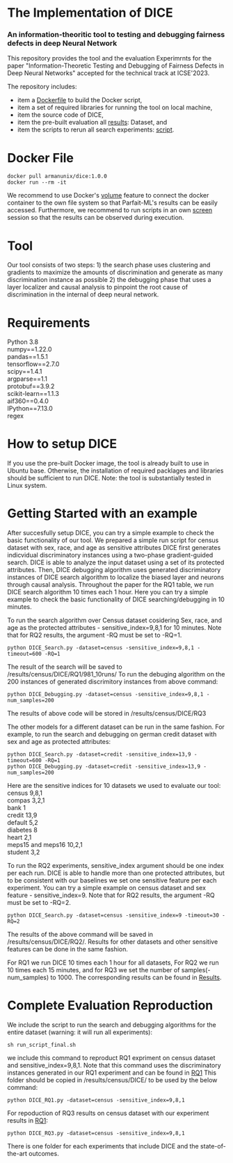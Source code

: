 # The Implementation of DICE
### An information-theoritic tool to testing and debugging fairness defects in deep Neural Network

This repository provides the tool and the evaluation Experimrnts for the paper "Information-Theoretic Testing and Debugging of
Fairness Defects in Deep Neural Networks" accepted for the technical track at ICSE'2023.

The repository includes:

- item a [Dockerfile](https://github.com/armanunix/Fairness-testing/blob/main/DICE/Dockerfile) to build the Docker script,  
- item a set of required libraries for running the tool on local machine,  
- item the source code of DICE,  
- item the pre-built evaluation all [results](https://minersutep-my.sharepoint.com/:f:/g/personal/vmonjezi_miners_utep_edu/EqN3oXLgnppGuxsgdMqBH54BuDSfFgUUX0xS5E5O-aMBQw?e=pMY2Eg): Dataset, and  
- item the scripts to rerun all search experiments: [script](https://github.com/armanunix/Fairness-testing/blob/main/DICE/DICE_tutorial/run_script_final.sh).
# Docker File
```
docker pull armanunix/dice:1.0.0
docker run --rm -it
```
We recommend to use Docker's [volume](https://docs.docker.com/engine/reference/run/#volume-shared-filesystems) feature to connect the docker container to the own file system so that Parfait-ML's results can be easily accessed. Furthermore, we recommend to run scripts in an own [screen](https://linuxize.com/post/how-to-use-linux-screen/#starting-named-session) session so that the results can be observed during execution.
# Tool
Our tool consists of two steps: 1) the search phase uses clustering and gradients to maximize the
amounts of discrimination and generate as many discrimination instance as possible 2) the debugging
phase that uses a layer localizer and causal analysis to pinpoint the root cause of discrimination
in the internal of deep neural network.

# Requirements
Python 3.8  
numpy==1.22.0  
pandas==1.5.1  
tensorflow==2.7.0  
scipy==1.4.1  
argparse==1.1  
protobuf==3.9.2  
scikit-learn==1.1.3  
aif360==0.4.0  
IPython==7.13.0  
regex
# How to setup DICE
If you use the pre-built Docker image, the tool is already built to use in Ubuntu base. Otherwise, the installation of required packlages and libraries should be sufficient to run DICE. Note: the tool is substantially tested in Linux system.
# Getting Started with an example
After succesfully setup DICE, you can try a simple example to check the basic functionality of our tool. We prepared a simple run script for census dataset with sex, race, and age as sensitive attributes
DICE first generates indicvidual discriminatory instances using a two-phase gradient-guided search. DICE is able to analyze the input dataset using a set of its protected attributes. Then, DICE debugging algorithm uses generated discriminatory instances of DICE search algorithm to localize the biased layer and neurons through causal analysis. Throughout the paper for the RQ1 table, we run DICE search algorithm 10 times each 1 hour. Here you can try a simple example to check the basic functionality of DICE searching/debugging in 10 minutes.


To run the search algorithm over Census dataset cosidering Sex, race, and age as the protected attributes - sensitive_index=9,8,1 for 10 minutes. Note that for RQ2 results, the argument -RQ must be set to -RQ=1. 
```
python DICE_Search.py -dataset=census -sensitive_index=9,8,1 -timeout=600 -RQ=1
```
The result of the search will be saved to /results/census/DICE/RQ1/981_10runs/
To run the debuging algorithm on the 200 instances of generated discrimitory instances from above command:
```
python DICE_Debugging.py -dataset=census -sensitive_index=9,8,1 -num_samples=200
```
The results of above code will be stored in /results/census/DICE/RQ3

The other models for a different dataset can be run in the same fashion. For example, to run the search and debugging on german credit dataset with sex and age as protected attributes:
```
python DICE_Search.py -dataset=credit -sensitive_index=13,9 -timeout=600 -RQ=1
python DICE_Debugging.py -dataset=credit -sensitive_index=13,9 -num_samples=200
```
Here are the sensitive indices for 10 datasets we used to evaluate our tool:   
census 9,8,1   
compas 3,2,1   
bank 1   
credit 13,9   
default 5,2   
diabetes 8  
heart 2,1   
meps15 and meps16 10,2,1   
student 3,2



To run the RQ2 experiments, sensitive_index argument should be one index per each run. DICE is able to handle more than one protected attributes, but to be consistent with our baselines we set one sensitive feature per each experiment. You can try a simple example on census dataset and sex feature - sensitive_index=9. Note that for RQ2 results, the argument -RQ must be set to -RQ=2.
```
python DICE_Search.py -dataset=census -sensitive_index=9 -timeout=30 -RQ=2
```
The results of the above command will be saved in /results/census/DICE/RQ2/. Results for other datasets and other sensitive features can be done in the same fashion.

For RQ1 we run DICE 10 times each 1 hour for all datasets, For RQ2 we run 10 times each 15 minutes, and for RQ3 we set the number of samples(-num_samples) to 1000. The corresponding results can be found in [Results](https://minersutep-my.sharepoint.com/:f:/g/personal/vmonjezi_miners_utep_edu/EqN3oXLgnppGuxsgdMqBH54BuDSfFgUUX0xS5E5O-aMBQw?e=ZAWhbJ).

# Complete Evaluation Reproduction
We include the script to run the search and debugging algorithms for the entire dataset (warning: it will run all experiments):
```
sh run_script_final.sh
```
we include this command to reproduct RQ1 expriment on census dataset and sensitive_index=9,8,1. Note that this command uses the discriminatory instances generated in our RQ1 experiment and can be found in [RQ1](https://minersutep-my.sharepoint.com/:f:/g/personal/vmonjezi_miners_utep_edu/EmUeDc0IaFxCpFflp0C-8AMBN_vmV2guny4JMZhBtAYOXQ?e=rMz2Mm)
This folder should be copied in /results/census/DICE/ to be used by the below command:
```
python DICE_RQ1.py -dataset=census -sensitive_index=9,8,1
```

For repoduction of RQ3 results on census dataset with our experiment results in [RQ1](https://minersutep-my.sharepoint.com/:f:/g/personal/vmonjezi_miners_utep_edu/EmUeDc0IaFxCpFflp0C-8AMBN_vmV2guny4JMZhBtAYOXQ?e=rMz2Mm):
```
python DICE_RQ3.py -dataset=census -sensitive_index=9,8,1
```
There is one folder for each experiments that include DICE and the state-of-the-art outcomes.
